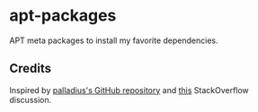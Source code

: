 # apt-packages

APT meta packages to install my favorite dependencies.


## Credits

Inspired by [palladius's GitHub repository](https://github.com/palladius/debian-packages/) and [this](https://askubuntu.com/questions/33413/how-to-create-a-meta-package-that-automatically-installs-other-packages#33417) StackOverflow discussion. 
